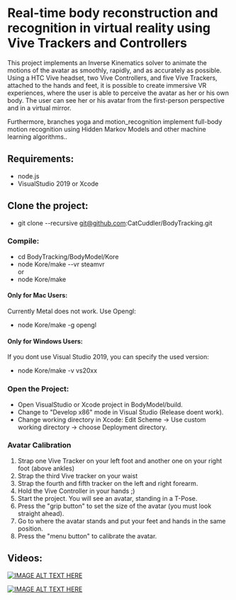 # Real-time body reconstruction and recognition in virtual reality using Vive Trackers and Controllers

This project implements an Inverse Kinematics solver to animate the motions of the avatar as smoothly, rapidly, and as accurately as possible. Using a HTC Vive headset, two Vive Controllers, and five Vive Trackers, attached to the hands and feet, it is possible to create immersive VR experiences, where the user is able to perceive the avatar as her or his own body. The user can see her or his avatar from the first-person perspective and in a virtual mirror.

Furthermore, branches yoga and motion_recognition implement full-body motion recognition using Hidden Markov Models and other machine learning algorithms..

## Requirements:
- node.js
- VisualStudio 2019 or Xcode

## Clone the project:
- git clone --recursive git@github.com:CatCuddler/BodyTracking.git <br />

### Compile:
- cd BodyTracking/BodyModel/Kore <br />
- node Kore/make --vr steamvr <br />
or <br />
- node Kore/make

#### Only for Mac Users:
Currently Metal does not work. Use Opengl: <br />
- node Kore/make -g opengl

#### Only for Windows Users:
If you dont use Visual Studio 2019, you can specify the used version: <br />
- node Kore/make -v vs20xx

### Open the Project:
- Open VisualStudio or Xcode project in BodyModel/build. <br />
- Change to "Develop x86" mode in Visual Studio (Release doent work). <br />
- Change working directory in Xcode: Edit Scheme -> Use custom working directory -> choose Deployment directory.

### Avatar Calibration
1. Strap one Vive Tracker on your left foot and another one on your right foot (above ankles)
2. Strap the third Vive tracker on your waist
3. Strap the fourth and fifth tracker on the left and right forearm.
4. Hold the Vive Controller in your hands ;)
5. Start the project. You will see an avatar, standing in a T-Pose.
6. Press the "grip button" to set the size of the avatar (you must look straight ahead).
7. Go to where the avatar stands and put your feet and hands in the same position.
8. Press the "menu button" to calibrate the avatar.

## Videos:
[![IMAGE ALT TEXT HERE](https://img.youtube.com/vi/x4SS8_-XY38/0.jpg)](https://youtu.be/x4SS8_-XY38)

[![IMAGE ALT TEXT HERE](https://img.youtube.com/vi/J2bgYozfsDw/0.jpg)](https://youtu.be/J2bgYozfsDw)
